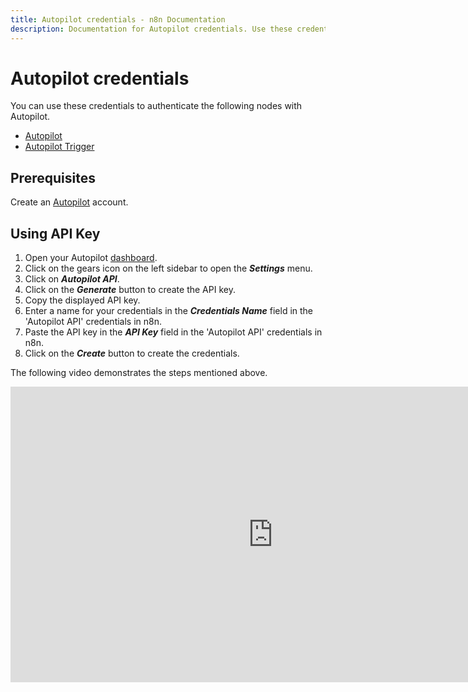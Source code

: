 ```yaml
---
title: Autopilot credentials - n8n Documentation
description: Documentation for Autopilot credentials. Use these credentials to authenticate Autopilot in n8n, a workflow automation platform.
---
```


# Autopilot credentials

You can use these credentials to authenticate the following nodes with Autopilot.

- [Autopilot](/integrations/builtin/app-nodes/n8n-nodes-base.autopilot/)
- [Autopilot Trigger](/integrations/builtin/trigger-nodes/n8n-nodes-base.autopilottrigger/)

## Prerequisites

Create an [Autopilot](https://app.autopilothq.com) account.

## Using API Key

1. Open your Autopilot [dashboard](https://app.autopilothq.com).
2. Click on the gears icon on the left sidebar to open the ***Settings*** menu.
3. Click on ***Autopilot API***.
4. Click on the ***Generate*** button to create the API key.
5. Copy the displayed API key.
6. Enter a name for your credentials in the ***Credentials Name*** field in the 'Autopilot API' credentials in n8n.
7. Paste the API key in the ***API Key*** field in the 'Autopilot API' credentials in n8n.
8. Click on the ***Create*** button to create the credentials.

The following video demonstrates the steps mentioned above.

<div class="video-container">
<iframe width="840" height="472.5" src="https://www.youtube.com/embed/zy8uVHpwVHM" frameborder="0" allow="accelerometer; autoplay; clipboard-write; encrypted-media; gyroscope; picture-in-picture" allowfullscreen></iframe>
</div>

